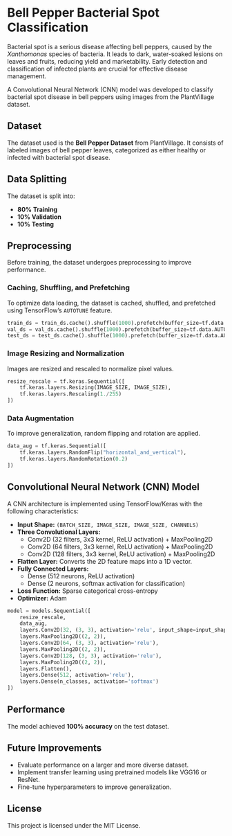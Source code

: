 # Bell Pepper Bacterial Spot Classification

Bacterial spot is a serious disease affecting bell peppers, caused by the *Xanthomonas* species of bacteria. It leads to dark, water-soaked lesions on leaves and fruits, reducing yield and marketability. Early detection and classification of infected plants are crucial for effective disease management. 

A Convolutional Neural Network (CNN) model was developed to classify bacterial spot disease in bell peppers using images from the PlantVillage dataset.

## Dataset
The dataset used is the **Bell Pepper Dataset** from PlantVillage. It consists of labeled images of bell pepper leaves, categorized as either healthy or infected with bacterial spot disease.

## Data Splitting
The dataset is split into:
- **80% Training**
- **10% Validation**
- **10% Testing**

## Preprocessing
Before training, the dataset undergoes preprocessing to improve performance.

### Caching, Shuffling, and Prefetching
To optimize data loading, the dataset is cached, shuffled, and prefetched using TensorFlow’s `AUTOTUNE` feature.

```python
train_ds = train_ds.cache().shuffle(1000).prefetch(buffer_size=tf.data.AUTOTUNE)
val_ds = val_ds.cache().shuffle(1000).prefetch(buffer_size=tf.data.AUTOTUNE)
test_ds = test_ds.cache().shuffle(1000).prefetch(buffer_size=tf.data.AUTOTUNE)
```

### Image Resizing and Normalization
Images are resized and rescaled to normalize pixel values.

```python
resize_rescale = tf.keras.Sequential([
    tf.keras.layers.Resizing(IMAGE_SIZE, IMAGE_SIZE),
    tf.keras.layers.Rescaling(1./255)
])
```

### Data Augmentation
To improve generalization, random flipping and rotation are applied.

```python
data_aug = tf.keras.Sequential([
    tf.keras.layers.RandomFlip("horizontal_and_vertical"),
    tf.keras.layers.RandomRotation(0.2)
])
```

## Convolutional Neural Network (CNN) Model
A CNN architecture is implemented using TensorFlow/Keras with the following characteristics:
- **Input Shape:** `(BATCH_SIZE, IMAGE_SIZE, IMAGE_SIZE, CHANNELS)`
- **Three Convolutional Layers:**
  - Conv2D (32 filters, 3x3 kernel, ReLU activation) + MaxPooling2D
  - Conv2D (64 filters, 3x3 kernel, ReLU activation) + MaxPooling2D
  - Conv2D (128 filters, 3x3 kernel, ReLU activation) + MaxPooling2D
- **Flatten Layer:** Converts the 2D feature maps into a 1D vector.
- **Fully Connected Layers:**
  - Dense (512 neurons, ReLU activation)
  - Dense (2 neurons, softmax activation for classification)
- **Loss Function:** Sparse categorical cross-entropy
- **Optimizer:** Adam

```python
model = models.Sequential([
    resize_rescale,
    data_aug,
    layers.Conv2D(32, (3, 3), activation='relu', input_shape=input_shape),
    layers.MaxPooling2D((2, 2)),
    layers.Conv2D(64, (3, 3), activation='relu'),
    layers.MaxPooling2D((2, 2)),
    layers.Conv2D(128, (3, 3), activation='relu'),
    layers.MaxPooling2D((2, 2)),
    layers.Flatten(),
    layers.Dense(512, activation='relu'),
    layers.Dense(n_classes, activation='softmax')
])
```

## Performance
The model achieved **100% accuracy** on the test dataset.

## Future Improvements
- Evaluate performance on a larger and more diverse dataset.
- Implement transfer learning using pretrained models like VGG16 or ResNet.
- Fine-tune hyperparameters to improve generalization.

## License
This project is licensed under the MIT License.

